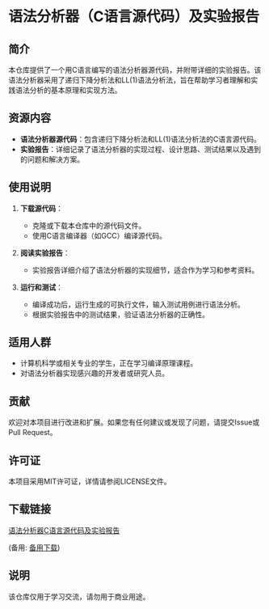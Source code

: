 # 语法分析器（C语言源代码）及实验报告

## 简介

本仓库提供了一个用C语言编写的语法分析器源代码，并附带详细的实验报告。该语法分析器采用了递归下降分析法和LL(1)语法分析法，旨在帮助学习者理解和实践语法分析的基本原理和实现方法。

## 资源内容

- **语法分析器源代码**：包含递归下降分析法和LL(1)语法分析法的C语言源代码。
- **实验报告**：详细记录了语法分析器的实现过程、设计思路、测试结果以及遇到的问题和解决方案。

## 使用说明

1. **下载源代码**：
   - 克隆或下载本仓库中的源代码文件。
   - 使用C语言编译器（如GCC）编译源代码。

2. **阅读实验报告**：
   - 实验报告详细介绍了语法分析器的实现细节，适合作为学习和参考资料。

3. **运行和测试**：
   - 编译成功后，运行生成的可执行文件，输入测试用例进行语法分析。
   - 根据实验报告中的测试结果，验证语法分析器的正确性。

## 适用人群

- 计算机科学或相关专业的学生，正在学习编译原理课程。
- 对语法分析器实现感兴趣的开发者或研究人员。

## 贡献

欢迎对本项目进行改进和扩展。如果您有任何建议或发现了问题，请提交Issue或Pull Request。

## 许可证

本项目采用MIT许可证，详情请参阅LICENSE文件。

## 下载链接
[语法分析器C语言源代码及实验报告]() 

(备用: [备用下载](https://pan.baidu.com/s/1cM2xB26LT1OjjBLLZp5lVA?pwd=1234))

## 说明

该仓库仅用于学习交流，请勿用于商业用途。
